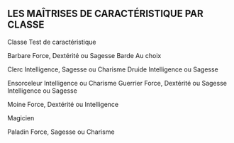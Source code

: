 ## LES MAÎTRISES DE CARACTÉRISTIQUE PAR CLASSE


Classe Test de caractéristique

Barbare Force, Dextérité ou Sagesse
Barde Au choix

Clerc Intelligence, Sagesse ou Charisme
Druide Intelligence ou Sagesse

Ensorceleur Intelligence ou Charisme
Guerrier Force, Dextérité ou Sagesse
Intelligence ou Sagesse

Moine Force, Dextérité ou Intelligence

Magicien

Paladin Force, Sagesse ou Charisme
